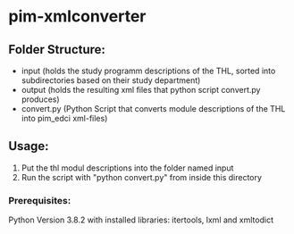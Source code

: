 # pim-xmlconverter

## Folder Structure:
* input (holds the study programm descriptions of the THL, sorted into subdirectories based on their study department)
* output (holds the resulting xml files that python script convert.py produces)
* convert.py (Python Script that converts module descriptions of the THL into pim_edci xml-files)

## Usage:
1. Put the thl modul descriptions into the folder named input 
2. Run the script with "python convert.py" from inside this directory

### Prerequisites:
Python Version 3.8.2 with installed libraries: itertools, lxml and xmltodict
    
